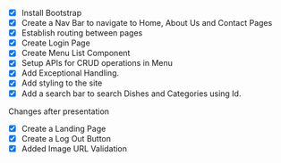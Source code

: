 - [x] Install Bootstrap
- [x] Create a Nav Bar to navigate to Home, About Us and Contact Pages
- [x] Establish routing between pages
- [x] Create Login Page
- [x] Create Menu List Component
- [x] Setup APIs for CRUD operations in Menu
- [x] Add Exceptional Handling.
- [x] Add styling to the site
- [x] Add a search bar to search Dishes and Categories using Id.

Changes after presentation

- [x] Create a Landing Page
- [x] Create a Log Out Button
- [x] Added Image URL Validation